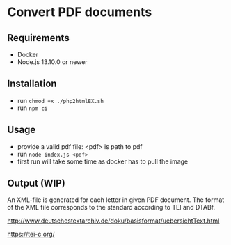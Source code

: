 # Convert PDF documents

## Requirements

* Docker
* Node.js 13.10.0 or newer

## Installation

* run `chmod +x ./php2htmlEX.sh`
* run `npm ci`

## Usage

* provide a valid pdf file: &lt;pdf&gt; is path to pdf
* run `node index.js <pdf>`
* first run will take some time as docker has to pull the image

## Output (WIP)

An XML-file is generated for each letter in given PDF document.
The format of the XML file corresponds to the standard according to TEI and DTABf.

http://www.deutschestextarchiv.de/doku/basisformat/uebersichtText.html

https://tei-c.org/
